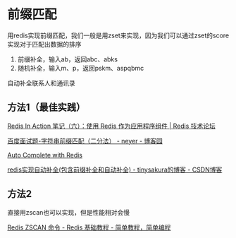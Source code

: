 # 前缀匹配

用redis实现前缀匹配，我们一般是用zset来实现，因为我们可以通过zset的score实现对于匹配出数据的排序

1. 前缀补全，输入ab，返回abc、abks
2. 随机补全，输入m、p，返回pskm、aspqbmc



自动补全联系人和通讯录

## 方法1（最佳实践）

[Redis In Action 笔记（六）：使用 Redis 作为应用程序组件 | Redis 技术论坛](https://learnku.com/articles/30573)

[百度面试题-字符串前缀匹配（二分法） - neyer - 博客园](https://www.cnblogs.com/neyer/p/4518624.html)

[Auto Complete with Redis](http://oldblog.antirez.com/post/autocomplete-with-redis.html)

[redis实现自动补全(包含前缀补全和自动补全) - tinysakura的博客 - CSDN博客](https://blog.csdn.net/m0_37556444/article/details/82709764)


## 方法2

直接用zscan也可以实现，但是性能相对会慢

[Redis ZSCAN 命令 - Redis 基础教程 - 简单教程，简单编程](https://www.twle.cn/l/yufei/redis/redis-basic-sorted-sets-zscan.html)




